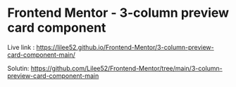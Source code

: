 # Frontend Mentor - 3-column preview card component


Live link : https://lilee52.github.io/Frontend-Mentor/3-column-preview-card-component-main/

Solutin: https://github.com/Lilee52/Frontend-Mentor/tree/main/3-column-preview-card-component-main


